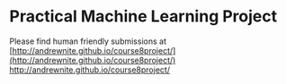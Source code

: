 # Practical Machine Learning Project

Please find human friendly submissions at [http://andrewnite.github.io/course8project/](http://andrewnite.github.io/course8project/) http://andrewnite.github.io/course8project/
